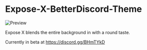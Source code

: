 # Expose-X-BetterDiscord-Theme

![Preview](https://cdn.discordapp.com/attachments/433250325407727616/434842838014885888/FULL.png)


Expose X blends the entire background in with a round taste.

Currently in beta at https://discord.gg/BHmTYkD


